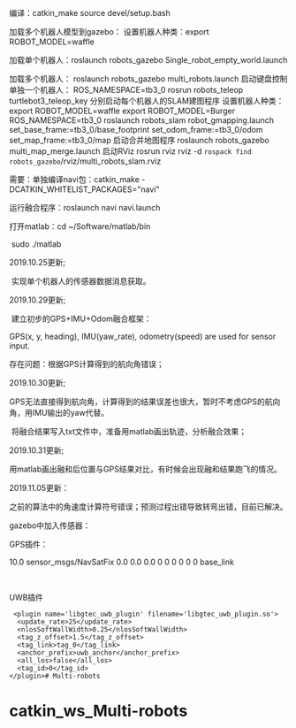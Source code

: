 编译：catkin_make
source devel/setup.bash

加载多个机器人模型到gazebo：
	设置机器人种类：export ROBOT_MODEL=waffle

加载单个机器人：roslaunch robots_gazebo Single_robot_empty_world.launch

加载多个机器人：	roslaunch robots_gazebo multi_robots.launch
启动键盘控制单独一个机器人：
	ROS_NAMESPACE=tb3_0 rosrun robots_teleop turtlebot3_teleop_key
分别启动每个机器人的SLAM建图程序
	设置机器人种类：export ROBOT_MODEL=waffle
		       export ROBOT_MODEL=Burger
	ROS_NAMESPACE=tb3_0 roslaunch robots_slam robot_gmapping.launch set_base_frame:=tb3_0/base_footprint set_odom_frame:=tb3_0/odom set_map_frame:=tb3_0/map
启动合并地图程序
	roslaunch robots_gazebo multi_map_merge.launch
启动RViz
	rosrun rviz rviz -d `rospack find robots_gazebo`/rviz/multi_robots_slam.rviz



需要：单独编译navi包：catkin_make  -DCATKIN_WHITELIST_PACKAGES="navi"

运行融合程序：roslaunch navi navi.launch



打开matlab：cd ~/Software/matlab/bin

​						sudo ./matlab



2019.10.25更新;

​	实现单个机器人的传感器数据消息获取。

2019.10.29更新;

​	建立初步的GPS+IMU+Odom融合框架：

GPS(x, y, heading), IMU(yaw_rate), odometry(speed) are used for sensor input.

存在问题：根据GPS计算得到的航向角错误；

2019.10.30更新;

​	GPS无法直接得到航向角，计算得到的结果误差也很大，暂时不考虑GPS的航向角，用IMU输出的yaw代替。

​	将融合结果写入txt文件中，准备用matlab画出轨迹，分析融合效果；

2019.10.31更新;

​	用matlab画出融和后位置与GPS结果对比，有时候会出现融和结果跑飞的情况。



2019.11.05更新：

​	之前的算法中的角速度计算符号错误；预测过程出错导致转弯出错，目前已解决。



gazebo中加入传感器：

GPS插件：

<gazebo>
      <plugin name="gps" filename="libhector_gazebo_ros_gps.so">
          <updateRate>10.0</updateRate>
          <topicName>sensor_msgs/NavSatFix</topicName>
          <gaussianNoise>0.0 0.0 0.0</gaussianNoise>
          <offset>0 0 0</offset>
          <velocityGaussianNoise>0 0 0</velocityGaussianNoise>
          <frameId>base_link</frameId>
      </plugin>
  </gazebo>

​	

UWB插件

     <plugin name='libgtec_uwb_plugin' filename='libgtec_uwb_plugin.so'>
      <update_rate>25</update_rate>
      <nlosSoftWallWidth>0.25</nlosSoftWallWidth>
      <tag_z_offset>1.5</tag_z_offset>
      <tag_link>tag_0</tag_link>
      <anchor_prefix>uwb_anchor</anchor_prefix>
      <all_los>false</all_los>
      <tag_id>0</tag_id>
    </plugin># Multi-robots
# catkin_ws_Multi-robots
